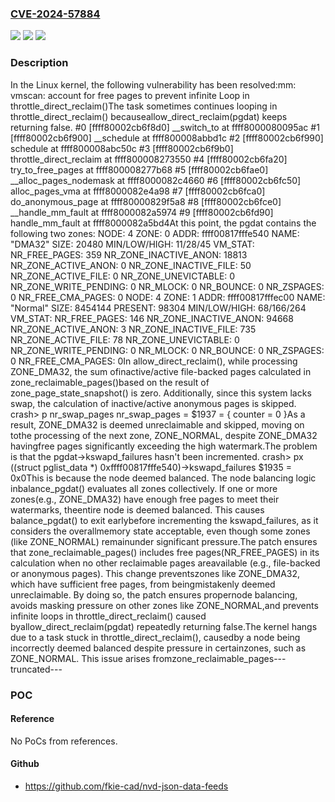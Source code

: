### [CVE-2024-57884](https://cve.mitre.org/cgi-bin/cvename.cgi?name=CVE-2024-57884)
![](https://img.shields.io/static/v1?label=Product&message=Linux&color=blue)
![](https://img.shields.io/static/v1?label=Version&message=5a1c84b404a7176b8b36e2a0041b6f0adb3151a3%3C%2066cd37660ec34ec444fe42f2277330ae4a36bb19%20&color=brighgreen)
![](https://img.shields.io/static/v1?label=Vulnerability&message=n%2Fa&color=brighgreen)

### Description

In the Linux kernel, the following vulnerability has been resolved:mm: vmscan: account for free pages to prevent infinite Loop in throttle_direct_reclaim()The task sometimes continues looping in throttle_direct_reclaim() becauseallow_direct_reclaim(pgdat) keeps returning false.   #0 [ffff80002cb6f8d0] __switch_to at ffff8000080095ac #1 [ffff80002cb6f900] __schedule at ffff800008abbd1c #2 [ffff80002cb6f990] schedule at ffff800008abc50c #3 [ffff80002cb6f9b0] throttle_direct_reclaim at ffff800008273550 #4 [ffff80002cb6fa20] try_to_free_pages at ffff800008277b68 #5 [ffff80002cb6fae0] __alloc_pages_nodemask at ffff8000082c4660 #6 [ffff80002cb6fc50] alloc_pages_vma at ffff8000082e4a98 #7 [ffff80002cb6fca0] do_anonymous_page at ffff80000829f5a8 #8 [ffff80002cb6fce0] __handle_mm_fault at ffff8000082a5974 #9 [ffff80002cb6fd90] handle_mm_fault at ffff8000082a5bd4At this point, the pgdat contains the following two zones:        NODE: 4  ZONE: 0  ADDR: ffff00817fffe540  NAME: "DMA32"          SIZE: 20480  MIN/LOW/HIGH: 11/28/45          VM_STAT:                NR_FREE_PAGES: 359        NR_ZONE_INACTIVE_ANON: 18813          NR_ZONE_ACTIVE_ANON: 0        NR_ZONE_INACTIVE_FILE: 50          NR_ZONE_ACTIVE_FILE: 0          NR_ZONE_UNEVICTABLE: 0        NR_ZONE_WRITE_PENDING: 0                     NR_MLOCK: 0                    NR_BOUNCE: 0                   NR_ZSPAGES: 0            NR_FREE_CMA_PAGES: 0        NODE: 4  ZONE: 1  ADDR: ffff00817fffec00  NAME: "Normal"          SIZE: 8454144  PRESENT: 98304  MIN/LOW/HIGH: 68/166/264          VM_STAT:                NR_FREE_PAGES: 146        NR_ZONE_INACTIVE_ANON: 94668          NR_ZONE_ACTIVE_ANON: 3        NR_ZONE_INACTIVE_FILE: 735          NR_ZONE_ACTIVE_FILE: 78          NR_ZONE_UNEVICTABLE: 0        NR_ZONE_WRITE_PENDING: 0                     NR_MLOCK: 0                    NR_BOUNCE: 0                   NR_ZSPAGES: 0            NR_FREE_CMA_PAGES: 0In allow_direct_reclaim(), while processing ZONE_DMA32, the sum ofinactive/active file-backed pages calculated in zone_reclaimable_pages()based on the result of zone_page_state_snapshot() is zero.  Additionally, since this system lacks swap, the calculation of inactive/active anonymous pages is skipped.        crash> p nr_swap_pages        nr_swap_pages = $1937 = {          counter = 0        }As a result, ZONE_DMA32 is deemed unreclaimable and skipped, moving on tothe processing of the next zone, ZONE_NORMAL, despite ZONE_DMA32 havingfree pages significantly exceeding the high watermark.The problem is that the pgdat->kswapd_failures hasn't been incremented.        crash> px ((struct pglist_data *) 0xffff00817fffe540)->kswapd_failures        $1935 = 0x0This is because the node deemed balanced.  The node balancing logic inbalance_pgdat() evaluates all zones collectively.  If one or more zones(e.g., ZONE_DMA32) have enough free pages to meet their watermarks, theentire node is deemed balanced.  This causes balance_pgdat() to exit earlybefore incrementing the kswapd_failures, as it considers the overallmemory state acceptable, even though some zones (like ZONE_NORMAL) remainunder significant pressure.The patch ensures that zone_reclaimable_pages() includes free pages(NR_FREE_PAGES) in its calculation when no other reclaimable pages areavailable (e.g., file-backed or anonymous pages).  This change preventszones like ZONE_DMA32, which have sufficient free pages, from beingmistakenly deemed unreclaimable.  By doing so, the patch ensures propernode balancing, avoids masking pressure on other zones like ZONE_NORMAL,and prevents infinite loops in throttle_direct_reclaim() caused byallow_direct_reclaim(pgdat) repeatedly returning false.The kernel hangs due to a task stuck in throttle_direct_reclaim(), causedby a node being incorrectly deemed balanced despite pressure in certainzones, such as ZONE_NORMAL.  This issue arises fromzone_reclaimable_pages---truncated---

### POC

#### Reference
No PoCs from references.

#### Github
- https://github.com/fkie-cad/nvd-json-data-feeds


